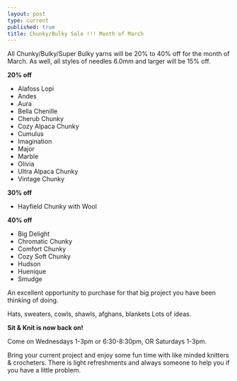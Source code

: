 ```yaml
---
layout: post
type: current
published: true
title: Chunky/Bulky Sale !!! Month of March
---
```


All Chunky/Bulky/Super Bulky yarns will be 20% to 40% off for the month of March. As well, all styles of needles 6.0mm and larger will be 15% off.
 
  <p><strong>20% off</strong></p>
  <ul>
<li>Alafoss Lopi</li>
<li>Andes</li>
<li>Aura</li>
<li>Bella Chenille</li>
<li>Cherub Chunky</li>
<li>Cozy Alpaca Chunky</li>
<li>Cumulus</li>
<li>Imagination</li>
<li>Major</li>
<li>Marble</li>
<li>Olivia</li>
<li>Ultra Alpaca Chunky</li>
<li>Vintage Chunky</li>
  </ul>
<p><strong>30% off</strong></p>

 <ul>
   <li>Hayfield Chunky with Wool</li>
  </ul>
 

  <p><strong>40% off</strong></p>
<ul>
<li>Big Delight</li>
<li>Chromatic Chunky</li>
<li>Comfort Chunky</li>
<li>Cozy Soft Chunky</li>
<li>Hudson</li>
<li>Huenique</li>
<li>Smudge</li>
  </ul>
 

  <p>An excellent opportunity to purchase for that big project you have been thinking of doing.</p>

<p>Hats, sweaters, cowls, shawls, afghans, blankets
Lots of ideas.</p>
  <p><strong>Sit & Knit is now back on! </strong></p>
  <p>Come on Wednesdays 1-3pm or 6:30-8:30pm, OR Saturdays 1-3pm. </p>
<p>Bring your current project and enjoy some fun time with like minded knitters & crocheters. There is light refreshments and always someone to help you if you have a little problem.</p>

              
